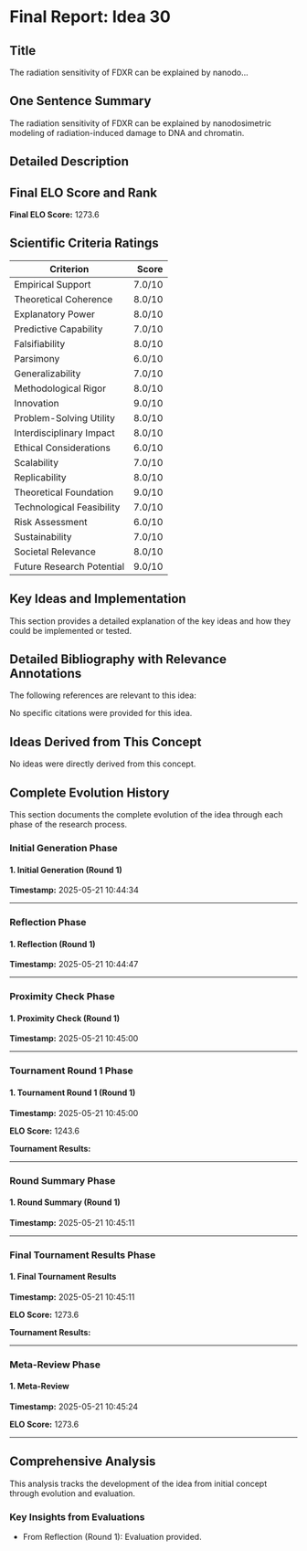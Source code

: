 # Final Report: Idea 30

## Title

The radiation sensitivity of FDXR can be explained by nanodo...

## One Sentence Summary

The radiation sensitivity of FDXR can be explained by nanodosimetric modeling of radiation-induced damage to DNA and chromatin.

## Detailed Description




## Final ELO Score and Rank

**Final ELO Score:** 1273.6

## Scientific Criteria Ratings

| Criterion | Score |
|---|---:|
| Empirical Support | 7.0/10 |
| Theoretical Coherence | 8.0/10 |
| Explanatory Power | 8.0/10 |
| Predictive Capability | 7.0/10 |
| Falsifiability | 8.0/10 |
| Parsimony | 6.0/10 |
| Generalizability | 7.0/10 |
| Methodological Rigor | 8.0/10 |
| Innovation | 9.0/10 |
| Problem-Solving Utility | 8.0/10 |
| Interdisciplinary Impact | 8.0/10 |
| Ethical Considerations | 6.0/10 |
| Scalability | 7.0/10 |
| Replicability | 8.0/10 |
| Theoretical Foundation | 9.0/10 |
| Technological Feasibility | 7.0/10 |
| Risk Assessment | 6.0/10 |
| Sustainability | 7.0/10 |
| Societal Relevance | 8.0/10 |
| Future Research Potential | 9.0/10 |

## Key Ideas and Implementation

This section provides a detailed explanation of the key ideas and how they could be implemented or tested.


## Detailed Bibliography with Relevance Annotations

The following references are relevant to this idea:

No specific citations were provided for this idea.


## Ideas Derived from This Concept

No ideas were directly derived from this concept.

## Complete Evolution History

This section documents the complete evolution of the idea through each phase of the research process.

### Initial Generation Phase

#### 1. Initial Generation (Round 1)
**Timestamp:** 2025-05-21 10:44:34



---

### Reflection Phase

#### 1. Reflection (Round 1)
**Timestamp:** 2025-05-21 10:44:47



---

### Proximity Check Phase

#### 1. Proximity Check (Round 1)
**Timestamp:** 2025-05-21 10:45:00



---

### Tournament Round 1 Phase

#### 1. Tournament Round 1 (Round 1)
**Timestamp:** 2025-05-21 10:45:00

**ELO Score:** 1243.6

**Tournament Results:**



---

### Round Summary Phase

#### 1. Round Summary (Round 1)
**Timestamp:** 2025-05-21 10:45:11



---

### Final Tournament Results Phase

#### 1. Final Tournament Results
**Timestamp:** 2025-05-21 10:45:11

**ELO Score:** 1273.6

**Tournament Results:**



---

### Meta-Review Phase

#### 1. Meta-Review
**Timestamp:** 2025-05-21 10:45:24

**ELO Score:** 1273.6



---

## Comprehensive Analysis

This analysis tracks the development of the idea from initial concept through evolution and evaluation.

### Key Insights from Evaluations

- From Reflection (Round 1): Evaluation provided.
